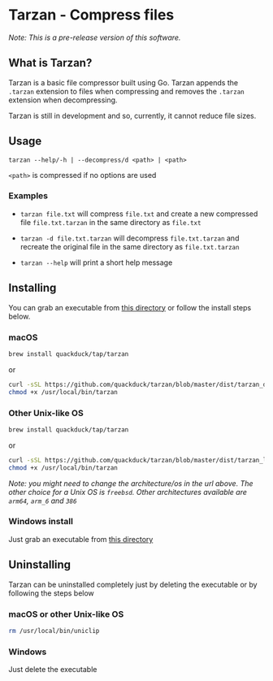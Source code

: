 # Tarzan - Compress files

*Note: This is a pre-release version of this software.*

## What is Tarzan?

Tarzan is a basic file compressor built using Go.
Tarzan appends the `.tarzan` extension to files when compressing and removes the `.tarzan` extension when decompressing.

Tarzan is still in development and so, currently, it cannot reduce file sizes.

## Usage
```
tarzan --help/-h | --decompress/d <path> | <path>
```
`<path>` is compressed if no options are used

### Examples  
- `tarzan file.txt` will compress `file.txt` and create a new compressed file `file.txt.tarzan` in the same directory as `file.txt`

- `tarzan -d file.txt.tarzan` will decompress `file.txt.tarzan` and recreate the original file in the same directory as `file.txt.tarzan`

- `tarzan --help` will print a short help message


## Installing

You can grab an executable from [this directory](dist) or follow the install steps below.

### macOS

```sh
brew install quackduck/tap/tarzan
```
or
```sh
curl -sSL https://github.com/quackduck/tarzan/blob/master/dist/tarzan_darwin_amd64/tarzan\?raw=true -o /usr/local/bin/tarzan # GNU/linux users might need to use sudo
chmod +x /usr/local/bin/tarzan
```
### Other Unix-like OS
```sh
brew install quackduck/tap/tarzan
```
or
```sh
curl -sSL https://github.com/quackduck/tarzan/blob/master/dist/tarzan_linux_amd64/tarzan\?raw=true -o /usr/local/bin/tarzan # you might need to use sudo
chmod +x /usr/local/bin/tarzan
```
*Note: you might need to change the architecture/os in the url above. The other choice for a Unix OS is `freebsd`. Other architectures available are `arm64`, `arm_6` and `386`*
### Windows install
Just grab an executable from [this directory](dist) 


## Uninstalling
Tarzan can be uninstalled completely just by deleting the executable or by following the steps below

### macOS or other Unix-like OS
```sh
rm /usr/local/bin/uniclip
```

### Windows
Just delete the executable
